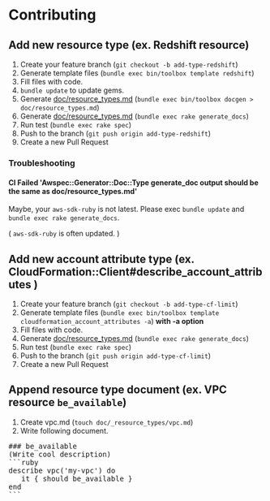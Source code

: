 # Contributing

## Add new resource type (ex. Redshift resource)

1. Create your feature branch (`git checkout -b add-type-redshift`)
2. Generate template files (`bundle exec bin/toolbox template redshift`)
3. Fill files with code.
4. `bundle update` to update gems.
5. Generate [doc/resource_types.md](resource_types.md) (`bundle exec bin/toolbox docgen > doc/resource_types.md`)
5. Generate [doc/resource_types.md](resource_types.md) (`bundle exec rake generate_docs`)
6. Run test (`bundle exec rake spec`)
7. Push to the branch (`git push origin add-type-redshift`)
8. Create a new Pull Request

### Troubleshooting

#### CI Failed 'Awspec::Generator::Doc::Type generate_doc output should be the same as doc/resource_types.md'

Maybe, your `aws-sdk-ruby` is not latest. Please exec `bundle update` and `bundle exec rake generate_docs`.

( `aws-sdk-ruby` is often updated. )

## Add new account attribute type (ex. CloudFormation::Client#describe_account_attributes )

1. Create your feature branch (`git checkout -b add-type-cf-limit`)
2. Generate template files (`bundle exec bin/toolbox template cloudformation_account_attributes -a`) **with -a option**
3. Fill files with code.
4. Generate [doc/resource_types.md](resource_types.md) (`bundle exec rake generate_docs`)
5. Run test (`bundle exec rake spec`)
6. Push to the branch (`git push origin add-type-cf-limit`)
7. Create a new Pull Request

## Append resource type document (ex. VPC resource `be_available`)

1. Create vpc.md (`touch doc/_resource_types/vpc.md`)
2. Write following document.

<pre>
### be_available
(Write cool description)
```ruby
describe vpc('my-vpc') do
   it { should be_available }
end
```
</pre>
